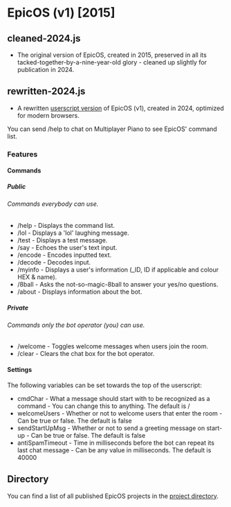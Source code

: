 # EpicOS (v1) [2015]

## cleaned-2024.js

- The original version of EpicOS, created in 2015, preserved in all its tacked-together-by-a-nine-year-old glory - cleaned up slightly for publication in 2024.

## rewritten-2024.js

- A rewritten [userscript version](https://greasyfork.org/scripts/521353) of EpicOS (v1), created in 2024, optimized for modern browsers.

You can send /help to chat on Multiplayer Piano to see EpicOS' command list.

### Features

#### Commands

##### *Public*

###### Commands everybody can use.

- /help - Displays the command list.
- /lol - Displays a 'lol' laughing message.
- /test - Displays a test message.
- /say - Echoes the user's text input.
- /encode - Encodes inputted text.
- /decode - Decodes input.
- /myinfo - Displays a user's information (_ID, ID if applicable and colour HEX & name).
- /8ball - Asks the not-so-magic-8ball to answer your yes/no questions.
- /about - Displays information about the bot.

##### *Private*

###### Commands only the bot operator (you) can use.

- /welcome - Toggles welcome messages when users join the room.
- /clear - Clears the chat box for the bot operator.

#### Settings

The following variables can be set towards the top of the userscript:

- cmdChar - What a message should start with to be recognized as a command - You can change this to anything. The default is /
- welcomeUsers - Whether or not to welcome users that enter the room - Can be true or false. The default is false
- sendStartUpMsg - Whether or not to send a greeting message on start-up - Can be true or false. The default is false
- antiSpamTimeout - Time in milliseconds before the bot can repeat its last chat message - Can be any value in milliseconds. The default is 40000

## Directory

You can find a list of all published EpicOS projects in the [project directory](https://github.com/slowstone72/EpicOS).